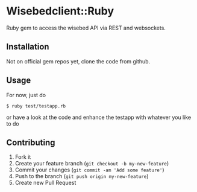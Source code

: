 # Wisebedclient::Ruby

Ruby gem to access the wisebed API via REST and websockets.

## Installation

Not on official gem repos yet, clone the code from github.

## Usage

For now, just do
    
    $ ruby test/testapp.rb

or have a look at the code and enhance the testapp with whatever you like to do

## Contributing

1. Fork it
2. Create your feature branch (`git checkout -b my-new-feature`)
3. Commit your changes (`git commit -am 'Add some feature'`)
4. Push to the branch (`git push origin my-new-feature`)
5. Create new Pull Request
